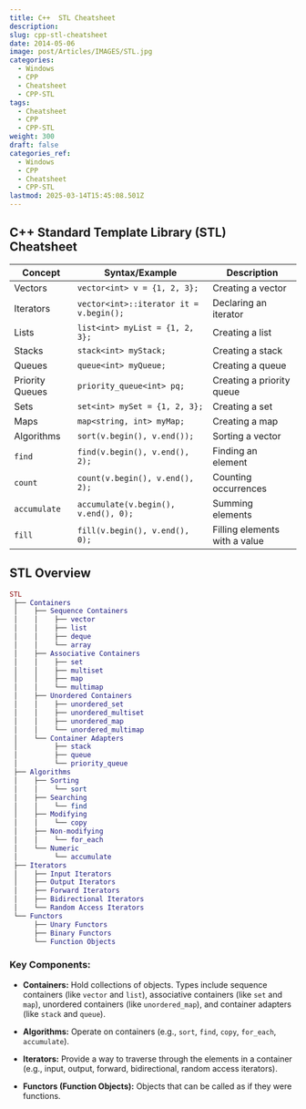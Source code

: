 ```yaml
---
title: C++  STL Cheatsheet
description: 
slug: cpp-stl-cheatsheet
date: 2014-05-06
image: post/Articles/IMAGES/STL.jpg
categories:
  - Windows
  - CPP
  - Cheatsheet
  - CPP-STL
tags:
  - Cheatsheet
  - CPP
  - CPP-STL
weight: 300
draft: false
categories_ref:
  - Windows
  - CPP
  - Cheatsheet
  - CPP-STL
lastmod: 2025-03-14T15:45:08.501Z
---
```

## C++ Standard Template Library (STL) Cheatsheet

| **Concept**     | **Syntax/Example**                      | **Description**               |
| --------------- | --------------------------------------- | ----------------------------- |
| Vectors         | `vector<int> v = {1, 2, 3};`            | Creating a vector             |
| Iterators       | `vector<int>::iterator it = v.begin();` | Declaring an iterator         |
| Lists           | `list<int> myList = {1, 2, 3};`         | Creating a list               |
| Stacks          | `stack<int> myStack;`                   | Creating a stack              |
| Queues          | `queue<int> myQueue;`                   | Creating a queue              |
| Priority Queues | `priority_queue<int> pq;`               | Creating a priority queue     |
| Sets            | `set<int> mySet = {1, 2, 3};`           | Creating a set                |
| Maps            | `map<string, int> myMap;`               | Creating a map                |
| Algorithms      | `sort(v.begin(), v.end());`             | Sorting a vector              |
| `find`          | `find(v.begin(), v.end(), 2);`          | Finding an element            |
| `count`         | `count(v.begin(), v.end(), 2);`         | Counting occurrences          |
| `accumulate`    | `accumulate(v.begin(), v.end(), 0);`    | Summing elements              |
| `fill`          | `fill(v.begin(), v.end(), 0);`          | Filling elements with a value |

## STL Overview

```lua
STL
 ├── Containers
 │    ├── Sequence Containers
 │    │    ├── vector
 │    │    ├── list
 │    │    ├── deque
 │    │    └── array
 │    ├── Associative Containers
 │    │    ├── set
 │    │    ├── multiset
 │    │    ├── map
 │    │    └── multimap
 │    ├── Unordered Containers
 │    │    ├── unordered_set
 │    │    ├── unordered_multiset
 │    │    ├── unordered_map
 │    │    └── unordered_multimap
 │    └── Container Adapters
 │         ├── stack
 │         ├── queue
 │         └── priority_queue
 ├── Algorithms
 │    ├── Sorting
 │    │    └── sort
 │    ├── Searching
 │    │    └── find
 │    ├── Modifying
 │    │    └── copy
 │    ├── Non-modifying
 │    │    └── for_each
 │    └── Numeric
 │         └── accumulate
 ├── Iterators
 │    ├── Input Iterators
 │    ├── Output Iterators
 │    ├── Forward Iterators
 │    ├── Bidirectional Iterators
 │    └── Random Access Iterators
 └── Functors
      ├── Unary Functors
      ├── Binary Functors
      └── Function Objects
```

### Key Components:

* **Containers:** Hold collections of objects. Types include sequence containers (like `vector` and `list`), associative containers (like `set` and `map`), unordered containers (like `unordered_map`), and container adapters (like `stack` and `queue`).

* **Algorithms:** Operate on containers (e.g., `sort`, `find`, `copy`, `for_each`, `accumulate`).

* **Iterators:** Provide a way to traverse through the elements in a container (e.g., input, output, forward, bidirectional, random access iterators).

* **Functors (Function Objects):** Objects that can be called as if they were functions.

